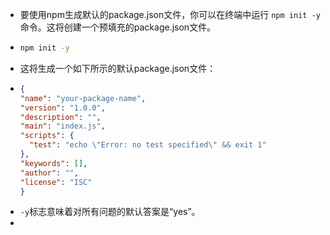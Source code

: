 - 要使用npm生成默认的package.json文件，你可以在终端中运行 `npm init -y` 命令。这将创建一个预填充的package.json文件。
- ```bash
  npm init -y
  ```
- 这将生成一个如下所示的默认package.json文件：
- ```json
  {
  "name": "your-package-name",
  "version": "1.0.0",
  "description": "",
  "main": "index.js",
  "scripts": {
    "test": "echo \"Error: no test specified\" && exit 1"
  },
  "keywords": [],
  "author": "",
  "license": "ISC"
  }
  ```
- `-y`标志意味着对所有问题的默认答案是“yes”。
-
